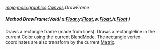 _[mojo](../../modules/mojo/mojo-module.md):[mojo.graphics](../../modules/mojo/mojo-graphics.md).[Canvas](../../modules/mojo/mojo-graphics-canvas.md).DrawFrame_
##### Method DrawFrame:Void( x:[Float](../../modules/wonkey/wonkey-types-float.md),y:[Float](../../modules/wonkey/wonkey-types-float.md),w:[Float](../../modules/wonkey/wonkey-types-float.md),h:[Float](../../modules/wonkey/wonkey-types-float.md) )
Draws a rectangle frame (made from lines).
Draws a rectangleline in the current [Color](mojo-graphics-canvas-color.md) using the current [BlendMode](mojo-graphics-canvas-blendmode.md).
The rectangle vertex coordinates are also transform by the current [Matrix](mojo-graphics-canvas-matrix.md).
